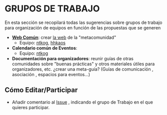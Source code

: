 # GRUPOS DE TRABAJO

En esta sección se recopilará todas las sugerencias sobre grupos de trabajo para organización de equipos en función de las propuestas que se generen


* **[Web Común](https://github.com/Comunidades-Tecnologicas/comunidades-tecnologicas.github.io/issues/2)**: crear [la web](](comunidades-tecnologicas.github.io)) de la "metacomunidad"
  * Equipo: [ntkog](http://github.com/ntkog), [hhkaos](http://github.com/hhkaos)
* **Calendario común de Eventos**:
  * Equipo: [ntkog](http://github.com/ntkog)
* **Documentación para organizadores**: reunir guías de otras comunidades sobre "buenas prácticas" y otros materiales útiles para organizadores, etc. ¿crear una meta-guía? (Guías de comunicación , asociación , espacios para eventos...)

## Cómo Editar/Participar

* Añadir comentario al [Issue](https://github.com/Comunidades-Tecnologicas/comunidades-tecnologicas.github.io/issues/1) , indicando el grupo de Trabajo en el que quieres participar.


